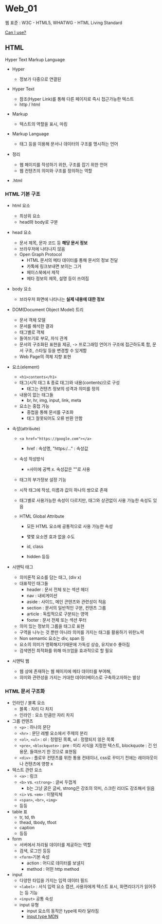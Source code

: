 # Web_01

웹 표준 : W3C - HTML5, WHATWG - HTML Living Standard

[Can I use?](https://caniuse.com/)

## HTML

Hyper Text Markup Language

- Hyper
  - 정보가 다중으로 연결된
- Hyper Text
  - 참조(Hyper Link)를 통해 다른 페이지로 즉시 접근가능한 텍스트
  - http / html
- Markup
  - 텍스트의 역할을 표시, 마킹

- Markup Language
  - 태그 등을 이용해 문서나 데이터의 구조를 명시하는 언어
- 정리
  - 웹 페이지를 작성하기 위한, 구조를 잡기 위한 언어
  - 웹 컨텐츠의 의미와 구조를 정의하는 역할
- .html

### HTML 기본 구조

- html 요소

  - 최상위 요소
  - head와 body로 구분

- head 요소

  - 문서 제목, 문자 코드 등 **해당 문서 정보**
  - 브라우저에 나타나지 않음
  - Open Graph Protocol
    - HTML 문서의 메타 데이터를 통해 문서의 정보 전달
    - 카톡에 링크보내면 보이는 그거
    - 페이스북에서 제작
    - 메타 정보의 제목, 설명 등이 쓰여짐

- body 요소

  - 브라우저 화면에 나타나는 **실제 내용에 대한 정보**

- DOM(Document Object Model) 트리

  - 문서 객체 모델
  - 문서를 해석한 결과
  - 태그별로 객체
  - 들여쓰기로 부모, 자식 관계
  - 문서의 구조화된 표현을 제공, -> 프로그래밍 언어가 구조에 접근하도록 함, 문서 구조, 스타일 등을 변경할 수 있게함
  - Web Page의 객체 지향 표현

- 요소(element)

  - `<h1>contents</h1>` 
  - 태그(시작 태그 & 종료 태그)와 내용(contents)으로 구성
    - 태그는 컨텐츠 정보의 성격과 의미를 정의
  - 내용이 없는 태그들
    - br, hr, img, input, link, meta
  - 요소는 중첩 가능
    - 중첩을 통해 문서를 구조화
    - 태그 잘못되어도 오류 반환 안함

- 속성(attribute)

  - `<a href="https://google.com"></a>`
    - href : 속성명, "https:/..." : 속성값

  - 속성 작성방식

    - =사이에 공백 x. 속성값은 ""로 사용

  - 태그의 부가정보 설정 기능

  - 시작 태그에 작성, 이름과 값이 하나의 쌍으로 존재

  - 태그별로 사용가능한 속성이 다르지만, 태그와 상관없이 사용 가능한 속성도 있음

  - HTML Global Attribute

    - 모든 HTML 요소에 공통적으로 사용 가능한 속성
    - 몇몇 요소엔 효과 없을 수도
    - id, class

    - hidden 등등

- 시맨틱 태그

  - 의미론적 요소를 담는 태그, (div x)
  - 대표적인 태그들
    - header : 문서 전체 또는 섹션 헤더
    - nav : 내비게이션
    - aside : 사이드, 메인 콘텐츠와 관련성이 적음
    - section : 문서의 일반적인 구분, 컨텐츠 그룹
    - article : 독립적으로 구분되는 영역
    - footer : 문서 전체 또는 섹션 푸터
  - 의미 있는 정보의 그룹을 태그로 표현
  - 구역을 나누는 것 뿐만 아니라 의미를 가지는 태그를 활용하기 위한노력
  - Non semantic 요소는 div, span 등
  - 요소의 의미가 명확해지기때문에 가독성 상승, 유지보수 좋아짐
  - 검색엔진 최적화를 위해 마크업을 효과적으로 할 필요

- 시맨틱 웹

  - 웹 상에 존재하는 웹 페이지에 메타 데이터를 부여해,
  - 의미와 관련성을 가지는 거대한 데이터베이스로 구축하고자하는 발상



### HTML 문서 구조화

- 인라인 / 블록 요소
  - 블록 : 자리 다 차지
  - 인라인 : 요소 만큼만 자리 차지
- 그룹 컨텐츠
  - `<p>` : 하나의 문단
  - `<hr>` : 문단 레벨 요소에서 주제의 분리
  - `<ol>`, `<ul>` :  ol : 정렬된 목록, ul : 정렬되지 않은 목록
  - `<pre>`, `<blockquote>` : pre : 미리 서식을 지정한 텍스트, blockquote : 긴 인용문, 들여쓰기 한 것으로 표현됨
  - `<div>` : 플로우 컨텐츠를 위한 통용 컨테이너, css로 꾸미기 전에는 레이아웃이나 컨텐츠에 영향 x
- 텍스트 관련 요소
  - `<a>` : 링크
  - `<b>` vs. `<strong>` : 글씨 두껍게
    - b는 그냥 굵은 글씨, strong은 강조의 의미, 스크린 리더도 강조해서 읽음
  - `<i>` vs. `<em>` : 이탤릭체
  - `<span>`, `<br>`, `<img>`
  - 등등
- table 표
  - tr, td, th
  - thead, tbody, tfoot
  - caption
  - 등등
- form
  - 서버에서 처리될 데이터를 제공하는 역할
  - 검색, 로그인 등등
  - `<form>`기본 속성
    - action : 어디로 데이터를 보낼지
    - method : 어떤 http method
- input
  - 다양한 타입을 가지는 입력 데이터 필드
  - `<label>` : 서식 입력 요소 캡션, 사용자에게 텍스트 표시, 화면리더기가 읽어주는 등 기능
  - `<input>` 공통 속성
  - input 유형
    - input 요소의 동작은 type에 따라 달라짐
    - [input type MDN](https://developer.mozilla.org/ko/docs/Web/HTML/Element/Input)

